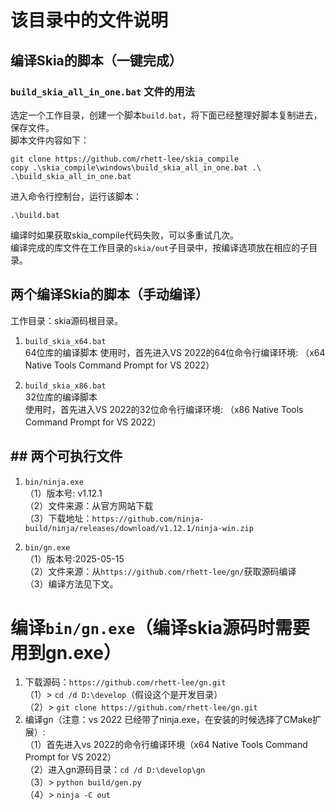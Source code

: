 # 该目录中的文件说明
## 编译Skia的脚本（一键完成）
### `build_skia_all_in_one.bat` 文件的用法    
选定一个工作目录，创建一个脚本`build.bat`，将下面已经整理好脚本复制进去，保存文件。    
脚本文件内容如下：    
```
git clone https://github.com/rhett-lee/skia_compile
copy .\skia_compile\windows\build_skia_all_in_one.bat .\
.\build_skia_all_in_one.bat

```
进入命令行控制台，运行该脚本： 
```
.\build.bat
```
编译时如果获取skia_compile代码失败，可以多重试几次。    
编译完成的库文件在工作目录的`skia/out`子目录中，按编译选项放在相应的子目录。    
   
## 两个编译Skia的脚本（手动编译）
工作目录：skia源码根目录。
1. `build_skia_x64.bat`    
64位库的编译脚本
使用时，首先进入VS 2022的64位命令行编译环境: （x64 Native Tools Command Prompt for VS 2022）

2. `build_skia_x86.bat`    
32位库的编译脚本    
使用时，首先进入VS 2022的32位命令行编译环境: （x86 Native Tools Command Prompt for VS 2022）

## ## 两个可执行文件
1. `bin/ninja.exe`    
（1）版本号: v1.12.1    
（2）文件来源：从官方网站下载    
（3）下载地址：`https://github.com/ninja-build/ninja/releases/download/v1.12.1/ninja-win.zip`    

2. `bin/gn.exe`    
（1）版本号:2025-05-15    
（2）文件来源：从`https://github.com/rhett-lee/gn/`获取源码编译    
（3）编译方法见下文。    

# 编译`bin/gn.exe`（编译skia源码时需要用到gn.exe）
1. 下载源码：`https://github.com/rhett-lee/gn.git`    
（1）\> `cd /d D:\develop`（假设这个是开发目录）    
（2）\> `git clone https://github.com/rhett-lee/gn.git`
2. 编译gn（注意：vs 2022 已经带了ninja.exe，在安装的时候选择了CMake扩展）:    
（1）首先进入vs 2022的命令行编译环境（x64 Native Tools Command Prompt for VS 2022）    
（2）进入gn源码目录：`cd /d D:\develop\gn`    
（3）\> `python build/gen.py`    
（4）\> `ninja -C out`    